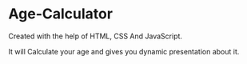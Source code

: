 # Age-Calculator
Created with the help of HTML, CSS And JavaScript.

It will Calculate your age and gives you dynamic presentation about it.
